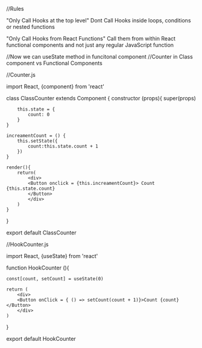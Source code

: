 //Rules

"Only Call Hooks at the top level"
Dont Call Hooks inside loops, conditions or nested functions

"Only Call Hooks from React Functions"
Call them from within React functional components and not just any regular JavaScript function

 //Now we can useState method in funcitonal component
 //Counter in Class component vs Functional Components

 //Counter.js

 import React, {component} from 'react'

class ClassCounter extends Component {
    constructor (props){
        super(props)

        this.state = {
            count: 0
        }
    }

    increamentCount = () {
        this.setState({
            count:this.state.count + 1
        })
    }

    render(){
        return(
            <div>
            <Button onclick = {this.increamentCount}> Count {this.state.count}
            </Button>
            </div>
        )
    }
}

export default ClassCounter





//HookCounter.js

import React, {useState} from 'react'

function HookCounter (){

    const[count, setCount] = useState(0)

    return (
        <div>
        <Button onClick = { () => setCount(count + 1)}>Count {count}</Button>
        </div>
    )
}

export default HookCounter